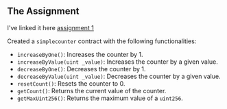 ## The Assignment

I've linked it here [assignment 1](/contracts/assignment-1/simplecounter.sol)

Created a `simplecounter` contract with the following functionalities:

- `increaseByOne()`: Increases the counter by 1.
- `increaseByValue(uint _value)`: Increases the counter by a given value.
- `decreaseByOne()`: Decreases the counter by 1.
- `decreaseByValue(uint _value)`: Decreases the counter by a given value.
- `resetCount()`: Resets the counter to 0.
- `getCount()`: Returns the current value of the counter.
- `getMaxUint256()`: Returns the maximum value of a `uint256`.
